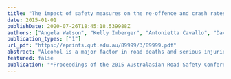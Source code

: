 ```yaml
---
title: "The impact of safety measures on the re-offence and crash rates of drink-driving offenders in Victoria"
date: 2015-01-01
publishDate: 2020-07-26T18:45:18.539988Z
authors: ["Angela Watson", "Kelly Imberger", "Antonietta Cavallo", "David Healy", "James Freeman", "Ashleigh Filtness", "Hollie Wilson", "John Catchpole"]
publication_types: ["1"]
url_pdf: "https://eprints.qut.edu.au/89999/3/89999.pdf" 
abstract: "Alcohol is a major factor in road deaths and serious injuries. In Victoria, between 2008 and 2013, 30% of drivers killed were involved in alcohol-related crashes. From the early 1980s Victoria progressively introduced a series of measures, such as driver licence cancellation and alcohol interlocks, to reduce the level of drink-driving on Victoria's roads. This project tracked drink-driving offenders to measure and understand their re-offence and road trauma involvement levels during and after periods of licensing and driving interventions. The methodology controlled for exposure by aggregating crashes and traffic violations within relevant categories (e.g. licence cancelled/relicensed/relicensing not sought) and calculated as rates 'per thousand person-years'. Inferential statistical techniques were used to compare crash and offence rates between control and treatment groups across three distinct time periods, which coincided with the introduction of new interventions. This paper focuses on the extent to which the Victorian drink-driving measures have been successful in reducing re-offending and road trauma involvement during and after periods of licence interventions. It was found that a licence cancellation/ban is an effective drink-driving countermeasure as it reduced drink-driving offending and drink-driving crashes. Interlocks also had a positive effect on drink-driving offences as they were reduced during the interlock period as well as for the entire intervention period. Possible drink-driving policy implications are briefly discussed. "
featured: false
publication: "*Proceedings of the 2015 Australasian Road Safety Conference (ARSC2015):*"
---
```


